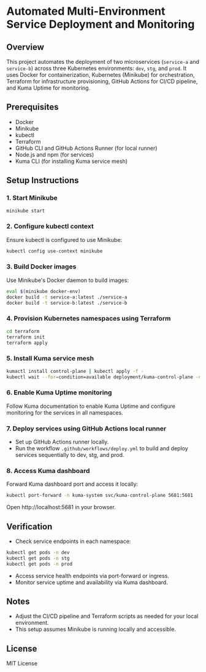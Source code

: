 # Automated Multi-Environment Service Deployment and Monitoring

## Overview
This project automates the deployment of two microservices (`service-a` and `service-b`) across three Kubernetes environments: `dev`, `stg`, and `prod`. It uses Docker for containerization, Kubernetes (Minikube) for orchestration, Terraform for infrastructure provisioning, GitHub Actions for CI/CD pipeline, and Kuma Uptime for monitoring.

## Prerequisites
- Docker
- Minikube
- kubectl
- Terraform
- GitHub CLI and GitHub Actions Runner (for local runner)
- Node.js and npm (for services)
- Kuma CLI (for installing Kuma service mesh)

## Setup Instructions

### 1. Start Minikube
```bash
minikube start
```

### 2. Configure kubectl context
Ensure kubectl is configured to use Minikube:
```bash
kubectl config use-context minikube
```

### 3. Build Docker images
Use Minikube's Docker daemon to build images:
```bash
eval $(minikube docker-env)
docker build -t service-a:latest ./service-a
docker build -t service-b:latest ./service-b
```

### 4. Provision Kubernetes namespaces using Terraform
```bash
cd terraform
terraform init
terraform apply
```

### 5. Install Kuma service mesh
```bash
kumactl install control-plane | kubectl apply -f -
kubectl wait --for=condition=available deployment/kuma-control-plane -n kuma-system
```

### 6. Enable Kuma Uptime monitoring
Follow Kuma documentation to enable Kuma Uptime and configure monitoring for the services in all namespaces.

### 7. Deploy services using GitHub Actions local runner
- Set up GitHub Actions runner locally.
- Run the workflow `.github/workflows/deploy.yml` to build and deploy services sequentially to dev, stg, and prod.

### 8. Access Kuma dashboard
Forward Kuma dashboard port and access it locally:
```bash
kubectl port-forward -n kuma-system svc/kuma-control-plane 5681:5681
```
Open http://localhost:5681 in your browser.

## Verification
- Check service endpoints in each namespace:
```bash
kubectl get pods -n dev
kubectl get pods -n stg
kubectl get pods -n prod
```
- Access service health endpoints via port-forward or ingress.
- Monitor service uptime and availability via Kuma dashboard.

## Notes
- Adjust the CI/CD pipeline and Terraform scripts as needed for your local environment.
- This setup assumes Minikube is running locally and accessible.

## License
MIT License
